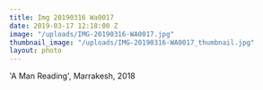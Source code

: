 ```yaml
---
title: Img 20190316 Wa0017
date: 2019-03-17 12:18:00 Z
image: "/uploads/IMG-20190316-WA0017.jpg"
thumbnail_image: "/uploads/IMG-20190316-WA0017_thumbnail.jpg"
layout: photo
---
```


'A Man Reading', Marrakesh, 2018